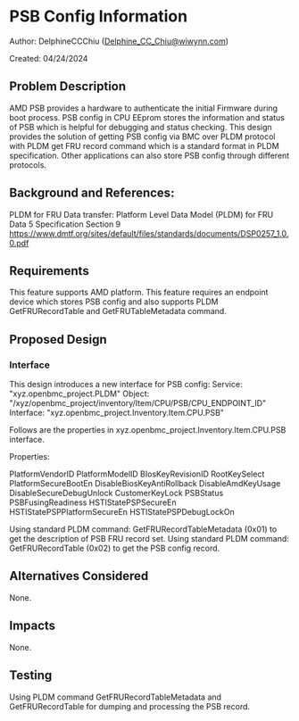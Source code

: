 # PSB Config Information

Author: DelphineCCChiu (<Delphine_CC_Chiu@wiwynn.com>)

Created: 04/24/2024

## Problem Description

AMD PSB provides a hardware to authenticate the initial Firmware during boot process. PSB config in CPU EEprom stores the information and status of PSB which is helpful for debugging and status checking. This design provides the solution of getting PSB config via BMC over PLDM protocol with PLDM get FRU record command which is a standard format in PLDM specification. Other applications can also store PSB config through different protocols.

## Background and References:

PLDM for FRU Data transfer:
Platform Level Data Model (PLDM) for FRU Data 5 Specification Section 9
<https://www.dmtf.org/sites/default/files/standards/documents/DSP0257_1.0.0.pdf>

## Requirements

This feature supports AMD platform.
This feature requires an endpoint device which stores PSB config and also supports PLDM GetFRURecordTable and GetFRUTableMetadata command.

## Proposed Design

### Interface

This design introduces a new interface for PSB config:
Service:   "xyz.openbmc_project.PLDM"
Object:    "/xyz/openbmc_project/inventory/Item/CPU/PSB/CPU_ENDPOINT_ID"
Interface: "xyz.openbmc_project.Inventory.Item.CPU.PSB"

Follows are the properties in xyz.openbmc_project.Inventory.Item.CPU.PSB interface.

Properties:

PlatformVendorID
PlatformModelID
BIosKeyRevisionID
RootKeySelect
PlatformSecureBootEn
DisableBiosKeyAntiRollback
DisableAmdKeyUsage
DisableSecureDebugUnlock
CustomerKeyLock
PSBStatus
PSBFusingReadiness
HSTIStatePSPSecureEn
HSTIStatePSPPlatformSecureEn
HSTIStatePSPDebugLockOn

Using standard PLDM command: GetFRURecordTableMetadata (0x01) to get the description of PSB FRU record set. Using standard PLDM command: GetFRURecordTable (0x02) to get the PSB config record.

## Alternatives Considered

None.

## Impacts

None.

## Testing

Using PLDM command GetFRURecordTableMetadata and GetFRURecordTable for dumping and processing the PSB record.
